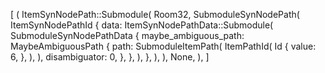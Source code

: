[
    (
        ItemSynNodePath::Submodule(
            Room32,
            SubmoduleSynNodePath(
                ItemSynNodePathId {
                    data: ItemSynNodePathData::Submodule(
                        SubmoduleSynNodePathData {
                            maybe_ambiguous_path: MaybeAmbiguousPath {
                                path: SubmoduleItemPath(
                                    ItemPathId(
                                        Id {
                                            value: 6,
                                        },
                                    ),
                                ),
                                disambiguator: 0,
                            },
                        },
                    ),
                },
            ),
        ),
        None,
    ),
]